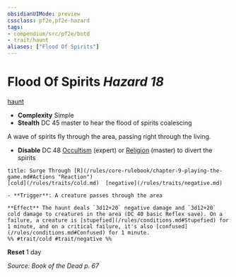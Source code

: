 ```yaml
---
obsidianUIMode: preview
cssclass: pf2e,pf2e-hazard
tags:
- compendium/src/pf2e/botd
- trait/haunt
aliases: ["Flood Of Spirits"]
---
```

# Flood Of Spirits *Hazard 18*  
[haunt](/rules/traits/haunt.md)  

- **Complexity** Simple
- **Stealth** DC 45 master to hear the flood of spirits coalescing  

A wave of spirits fly through the area, passing right through the living.

- **Disable** DC 48 [Occultism](/compendium/skills.md#Occultism) (expert) or [Religion](/compendium/skills.md#Religion) (master) to divert the spirits  
     
```ad-embed-ability
title: Surge Through [R](/rules/core-rulebook/chapter-9-playing-the-game.md#Actions "Reaction")
[cold](/rules/traits/cold.md)  [negative](/rules/traits/negative.md)  

- **Trigger**: A creature passes through the area

**Effect** The haunt deals `3d12+20` negative damage and `3d12+20` cold damage to creatures in the area (DC 40 basic Reflex save). On a failure, a creature is [stupefied](/rules/conditions.md#Stupefied) for 1 minute, and on a critical failure, it's also [confused](/rules/conditions.md#Confused) for 1 minute.  
%% #trait/cold #trait/negative %%
```

**Reset** 1 day  

*Source: Book of the Dead p. 67*